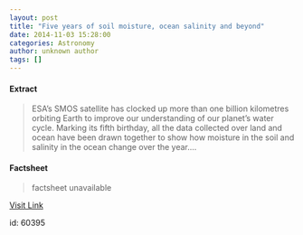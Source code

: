 ```yaml
---
layout: post
title: "Five years of soil moisture, ocean salinity and beyond"
date: 2014-11-03 15:28:00
categories: Astronomy
author: unknown author
tags: []
---
```



#### Extract
>ESA’s SMOS satellite has clocked up more than one billion kilometres orbiting Earth to improve our understanding of our planet’s water cycle. Marking its fifth birthday, all the data collected over land and ocean have been drawn together to show how moisture in the soil and salinity in the ocean change over the year....

#### Factsheet
>factsheet unavailable

[Visit Link](http://www.esa.int/Our_Activities/Observing_the_Earth/SMOS/Five_years_of_soil_moisture_ocean_salinity_and_beyond)

id:   60395
